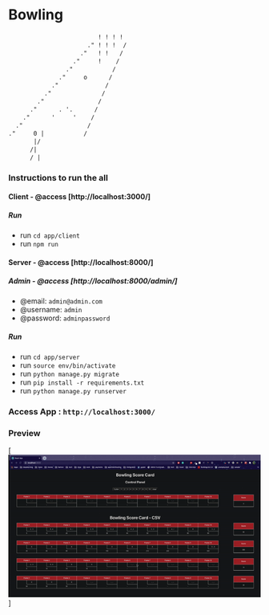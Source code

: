 Bowling
======================================


                             ! ! ! !
                          ." ! ! !  /
                        ."   ! !   /
                      ."     !    /
                    ."           /
                  ."     o      /
                ."             /
              ."              /
            ."               /
          ."      . '.      /
        ."      '     '    /
      ."                  /
    ."     0 |           /
           |/
          /|
          / |

### Instructions to run the all

#### Client - @access [http://localhost:3000/]

##### Run
- run `cd app/client`
- run `npm run`

#### Server - @access [http://localhost:8000/]

##### Admin - @access [http://localhost:8000/admin/]
- @email: `admin@admin.com`
- @username: `admin`
- @password: `adminpassword`
##### Run
- run `cd app/server`
- run `source env/bin/activate`
- run `python manage.py migrate`
- run `pip install -r requirements.txt`
- run `python manage.py runserver`

### Access App : `http://localhost:3000/`

### Preview
[![Watch the video](./demo.gif)]